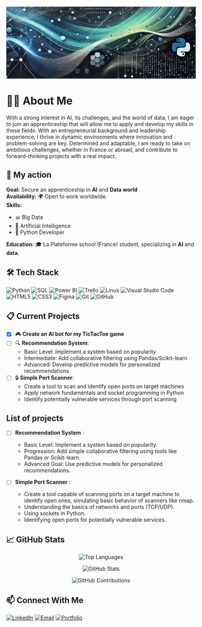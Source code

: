 <p align="center">
  <img src="./banner_github_profile4.gif" alt="Banner Image">
</p>

# 👨‍💻 About Me

With a strong interest in AI, its challenges, and the world of data, I am eager to join an apprenticeship that will allow me to apply and develop my skills in these fields. With an entrepreneurial background and leadership experience, I thrive in dynamic environments where innovation and problem-solving are key. Determined and adaptable, I am ready to take on ambitious challenges, whether in France or abroad, and contribute to forward-thinking projects with a real impact.

## 🎯 My action

**Goal:** Secure an apprenticeship in **AI** and **Data world**  
**Availability:** 🌍 Open to work worldwide.  
**Skills:**
- 📊 Big Data
- 🧠 Artificial Intelligence
- 🐍 Python Developer

**Education:** 🎓 La Plateforme school (France) student, specializing in **AI** and **data**.

## 🛠️ Tech Stack

![Python](https://img.shields.io/badge/Python-3776AB?logo=python&logoColor=fff&style=flat)
![SQL](https://img.shields.io/badge/SQL-CC2927?logo=sql&logoColor=fff&style=flat)
![Power BI](https://img.shields.io/badge/Power%20BI-F2C811?logo=powerbi&logoColor=000&style=flat)
![Trello](https://img.shields.io/badge/Trello-0079BF?logo=trello&logoColor=white&style=flat)
![Linux](https://img.shields.io/badge/Linux-FCC624?logo=linux&logoColor=black&style=flat)
![Visual Studio Code](https://img.shields.io/badge/VS%20Code-007ACC?logo=visual-studio-code&logoColor=white&style=flat)
![HTML5](https://img.shields.io/badge/HTML5-E34F26?logo=html5&logoColor=white&style=flat)
![CSS3](https://img.shields.io/badge/CSS3-1572B6?logo=css3&logoColor=white&style=flat)
![Figma](https://img.shields.io/badge/Figma-FF7262?logo=figma&logoColor=white&style=flat)
![Git](https://img.shields.io/badge/Git-F05032?logo=git&logoColor=white&style=flat)
![GitHub](https://img.shields.io/badge/GitHub-181717?logo=github&logoColor=white&style=flat)

## 📋 Current Projects

- [x] 🎮 **Create an AI bot for my TicTacToe game**
- [ ] 🔍 **Recommendation System**:
  - Basic Level: Implement a system based on popularity
  - Intermediate: Add collaborative filtering using Pandas/Scikit-learn
  - Advanced: Develop predictive models for personalized recommendations
- [ ] 🔒 **Simple Port Scanner**:
  - Create a tool to scan and identify open ports on target machines
  - Apply network fundamentals and socket programming in Python
  - Identify potentially vulnerable services through port scanning

## List of projects
- [ ] **Recommendation System** :
    
    - Basic Level: Implement a system based on popularity.
    - Progression: Add simple collaborative filtering using tools like Pandas or Scikit-learn.
    - Advanced Goal: Use predictive models for personalized recommendations.

- [ ] **Simple Port Scanner** : 
      
    - Create a tool capable of scanning ports on a target machine to identify open ones, 
      simulating basic behavior of scanners like nmap.
    - Understanding the basics of networks and ports (TCP/UDP).
    - Using sockets in Python.
    - Identifying open ports for potentially vulnerable services.

## 📈 GitHub Stats
<p align="center">
  <img src="https://github-readme-stats.vercel.app/api/top-langs/?username=Paul-Emmanuel-Buffe&layout=compact&theme=tokyonight" alt="Top Languages" />
</p>
<p align="center">
  <img src="https://github-readme-stats.vercel.app/api?username=Paul-Emmanuel-Buffe&show_icons=true&theme=tokyonight" alt="GitHub Stats" />
</p>
<p align="center">
  <img src="https://github-readme-streak-stats.herokuapp.com/?user=Paul-Emmanuel-Buffe&theme=tokyonight" alt="GitHub Contributions" />
</p>

     
  ## 📫 Connect With Me

[![LinkedIn](https://img.shields.io/badge/LinkedIn-0A66C2?logo=linkedin&logoColor=white&style=for-the-badge)](https://www.linkedin.com/in/paul-emmanuel-buffe-757a2199/)
[![Email](https://img.shields.io/badge/Email-EA4335?logo=gmail&logoColor=white&style=for-the-badge)](mailto:paul-emmanuel.buffe@gmail.com)
[![Portfolio](https://img.shields.io/badge/Portfolio-000000?logo=notion&logoColor=white&style=for-the-badge)](https://paul-emmanuel-buffe.github.io/portfolio/)
     

